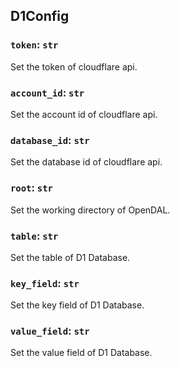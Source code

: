 ## D1Config

### `token`: `str`

Set the token of cloudflare api.

### `account_id`: `str`

Set the account id of cloudflare api.

### `database_id`: `str`

Set the database id of cloudflare api.

### `root`: `str`

Set the working directory of OpenDAL.

### `table`: `str`

Set the table of D1 Database.

### `key_field`: `str`

Set the key field of D1 Database.

### `value_field`: `str`

Set the value field of D1 Database.

